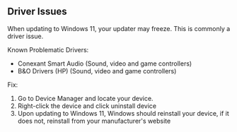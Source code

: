 ## Driver Issues

When updating to Windows 11, your updater may freeze. This is commonly a driver issue.

Known Problematic Drivers:
* Conexant Smart Audio (Sound, video and game controllers)
* B&O Drivers (HP) (Sound, video and game controllers)

Fix:
1. Go to Device Manager and locate your device. 
2. Right-click the device and click uninstall device
3. Upon updating to Windows 11, Windows should reinstall your device, if it does not, reinstall from your manufacturer's website
